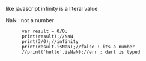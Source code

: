 like javascript infinity is a literal value

NaN : not a number


          var result = 0/0;
          print(result);//NaN
          print(3/0);//infinity 
          print(result.isNaN);//false : its a number
          //print('hello'.isNaN);//err : dart is typed

